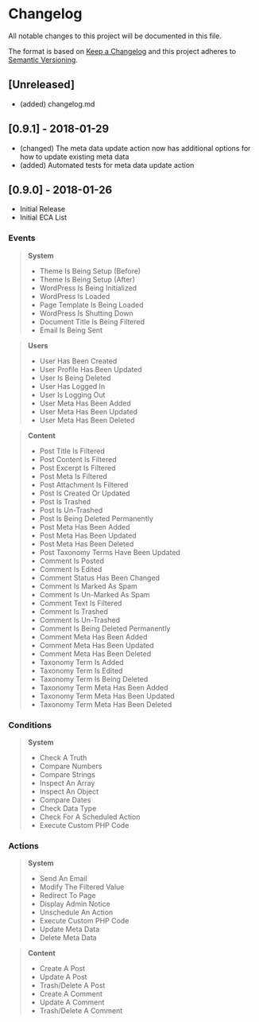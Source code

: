 # Changelog
All notable changes to this project will be documented in this file.

The format is based on [Keep a Changelog](http://keepachangelog.com/en/1.0.0/)
and this project adheres to [Semantic Versioning](http://semver.org/spec/v2.0.0.html).

## [Unreleased]
- (added) changelog.md


## [0.9.1] - 2018-01-29
- (changed) The meta data update action now has additional options for how to update existing meta data
- (added) Automated tests for meta data update action

## [0.9.0] - 2018-01-26
- Initial Release
- Initial ECA List

### Events

> **System**
> - Theme Is Being Setup (Before)
> - Theme Is Being Setup (After)
> - WordPress Is Being Initialized
> - WordPress Is Loaded
> - Page Template Is Being Loaded
> - WordPress Is Shutting Down
> - Document Title Is Being Filtered
> - Email Is Being Sent

> **Users**
> - User Has Been Created
> - User Profile Has Been Updated
> - User Is Being Deleted
> - User Has Logged In
> - User Is Logging Out
> - User Meta Has Been Added
> - User Meta Has Been Updated
> - User Meta Has Been Deleted

> **Content**
> - Post Title Is Filtered
> - Post Content Is Filtered
> - Post Excerpt Is Filtered
> - Post Meta Is Filtered
> - Post Attachment Is Filtered
> - Post Is Created Or Updated
> - Post Is Trashed
> - Post Is Un-Trashed
> - Post Is Being Deleted Permanently
> - Post Meta Has Been Added
> - Post Meta Has Been Updated
> - Post Meta Has Been Deleted
> - Post Taxonomy Terms Have Been Updated
> - Comment Is Posted
> - Comment Is Edited
> - Comment Status Has Been Changed
> - Comment Is Marked As Spam
> - Comment Is Un-Marked As Spam
> - Comment Text Is Filtered
> - Comment Is Trashed
> - Comment Is Un-Trashed
> - Comment Is Being Deleted Permanently
> - Comment Meta Has Been Added
> - Comment Meta Has Been Updated
> - Comment Meta Has Been Deleted
> - Taxonomy Term Is Added
> - Taxonomy Term Is Edited
> - Taxonomy Term Is Being Deleted
> - Taxonomy Term Meta Has Been Added
> - Taxonomy Term Meta Has Been Updated
> - Taxonomy Term Meta Has Been Deleted

### Conditions

> **System**
> - Check A Truth
> - Compare Numbers
> - Compare Strings
> - Inspect An Array
> - Inspect An Object
> - Compare Dates
> - Check Data Type
> - Check For A Scheduled Action
> - Execute Custom PHP Code


### Actions

> **System**
> - Send An Email
> - Modify The Filtered Value
> - Redirect To Page
> - Display Admin Notice
> - Unschedule An Action
> - Execute Custom PHP Code
> - Update Meta Data
> - Delete Meta Data

> **Content**
> - Create A Post
> - Update A Post
> - Trash/Delete A Post
> - Create A Comment
> - Update A Comment
> - Trash/Delete A Comment
